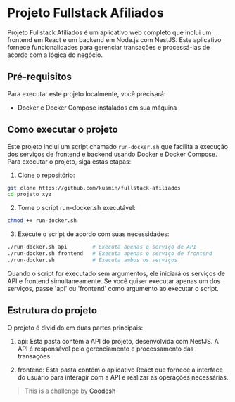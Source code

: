 # Projeto Fullstack Afiliados

Projeto Fullstack Afiliados é um aplicativo web completo que inclui um frontend em React e um backend em Node.js com NestJS. Este aplicativo fornece funcionalidades para gerenciar transações e processá-las de acordo com a lógica do negócio.

## Pré-requisitos

Para executar este projeto localmente, você precisará:

- Docker e Docker Compose instalados em sua máquina

## Como executar o projeto

Este projeto inclui um script chamado `run-docker.sh` que facilita a execução dos serviços de frontend e backend usando Docker e Docker Compose. Para executar o projeto, siga estas etapas:

1. Clone o repositório:

```bash
git clone https://github.com/kusmin/fullstack-afiliados
cd projeto_xyz
```

2. Torne o script run-docker.sh executável:
   
```bash
chmod +x run-docker.sh
```

3. Execute o script de acordo com suas necessidades:

```bash
./run-docker.sh api        # Executa apenas o serviço de API
./run-docker.sh frontend   # Executa apenas o serviço de frontend
./run-docker.sh            # Executa ambos os serviços
```

Quando o script for executado sem argumentos, ele iniciará os serviços de API e frontend simultaneamente. Se você quiser executar apenas um dos serviços, passe 'api' ou 'frontend' como argumento ao executar o script.

## Estrutura do projeto

O projeto é dividido em duas partes principais:

1. api: Esta pasta contém a API do projeto, desenvolvida com NestJS. A API é responsável pelo gerenciamento e processamento das transações.

2. frontend: Esta pasta contém o aplicativo React que fornece a interface do usuário para interagir com a API e realizar as operações necessárias.

>  This is a challenge by [Coodesh](https://coodesh.com/)
